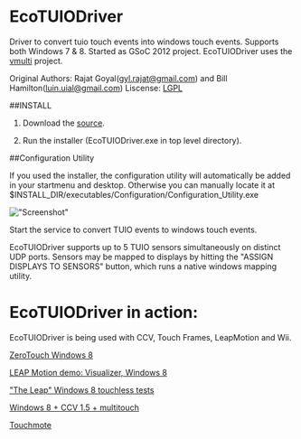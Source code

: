 EcoTUIODriver
=============

Driver to convert tuio touch events into windows touch events. Supports both Windows 7 & 8. Started as GSoC 2012 project.
EcoTUIODriver uses the [vmulti](http://code.google.com/p/vmulti/) project.

Original Authors: Rajat Goyal(gyl.rajat@gmail.com) and Bill Hamilton(luin.uial@gmail.com)
Liscense: [LGPL](https://github.com/ecologylab/EcoTUIODriver/blob/master/LISCENSE.txt)

##INSTALL 
1. Download the [source](https://github.com/ecologylab/EcoTUIODriver/archive/master.zip).

2. Run the installer (EcoTUIODriver.exe in top level directory).

##Configuration Utility 

If you used the installer, the configuration utility will automatically be added in your startmenu and desktop. Otherwise you can manually locate it at $INSTALL_DIR/executables/Configuration/Configuration_Utility.exe

![ "Screenshot" ](http://imageshack.us/a/img827/8/ecotuioconf.png)
				
Start the service to convert TUIO events to windows touch events. 

EcoTUIODriver supports up to 5 TUIO sensors simultaneously on distinct UDP ports.
Sensors may be mapped to displays by hitting the "ASSIGN DISPLAYS TO SENSORS" button, which runs a native windows mapping utility.

EcoTUIODriver in action:
========================
EcoTUIODriver is being used with CCV, Touch Frames, LeapMotion and Wii. 

[ZeroTouch Windows 8](http://www.youtube.com/watch?v=VnawSjc28CI)

[LEAP Motion demo: Visualizer, Windows 8](http://www.youtube.com/watch?feature=fvwp&v=5lFZeej-PvI&NR=1)

["The Leap" Windows 8 touchless tests](http://www.youtube.com/watch?v=gcPFoBn_O0g)

[Windows 8 + CCV 1.5 + multitouch](http://www.youtube.com/watch?v=MjLbiNKgtKs)

[Touchmote](http://touchmote.codeplex.com/)
